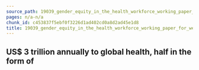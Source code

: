 ```yaml
---
source_path: 19039_gender_equity_in_the_health_workforce_working_paper_for_web_pdf.md
pages: n/a-n/a
chunk_id: c453837f5ebf0f3226d1ad402cd0a8d2ad45e1d8
title: 19039_gender_equity_in_the_health_workforce_working_paper_for_web_pdf
---
```

## US$ 3 trillion annually to global health, half in the form of
